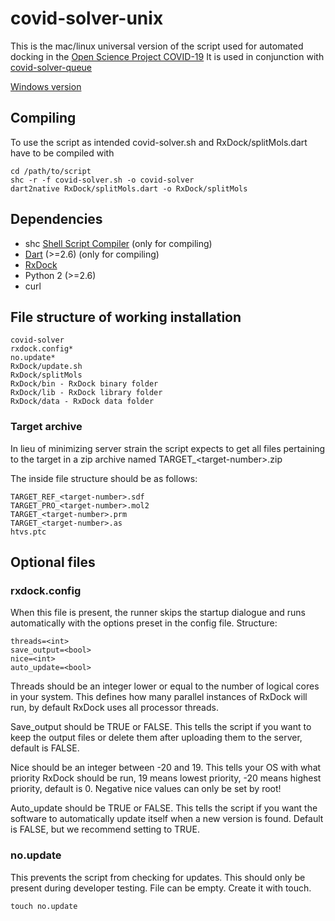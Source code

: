 # covid-solver-unix
This is the mac/linux universal version of the script used for automated docking in the [Open Science Project COVID-19](https://covid.si)
It is used in conjunction with [covid-solver-queue](https://github.com/COVID-si/covid-solver-queue)

[Windows version](https://github.com/COVID-si/covid-solver-windows)

## Compiling
To use the script as intended covid-solver.sh and RxDock/splitMols.dart have to be compiled with
```
cd /path/to/script
shc -r -f covid-solver.sh -o covid-solver
dart2native RxDock/splitMols.dart -o RxDock/splitMols
```
## Dependencies
* shc [Shell Script Compiler](https://neurobin.org/projects/softwares/unix/shc/) (only for compiling)
* [Dart](https://dart.dev/) (>=2.6) (only for compiling)
* [RxDock](https://rxdock.org/)
* Python 2 (>=2.6)
* curl

## File structure of working installation
```
covid-solver
rxdock.config*
no.update*
RxDock/update.sh
RxDock/splitMols
RxDock/bin - RxDock binary folder
RxDock/lib - RxDock library folder
RxDock/data - RxDock data folder
```
### Target archive
In lieu of minimizing server strain the script expects to get all files pertaining to the target in a zip archive named TARGET_\<target-number>.zip

The inside file structure should be as follows:
```
TARGET_REF_<target-number>.sdf
TARGET_PRO_<target-number>.mol2
TARGET_<target-number>.prm
TARGET_<target-number>.as
htvs.ptc
```

## Optional files
### rxdock.config
When this file is present, the runner skips the startup dialogue and runs automatically with the options preset in the config file.
Structure:
```
threads=<int>
save_output=<bool>
nice=<int>
auto_update=<bool>
```
Threads should be an integer lower or equal to the number of logical cores in your system. This defines how many parallel instances of RxDock will run, by default RxDock uses all processor threads.

Save_output should be TRUE or FALSE. This tells the script if you want to keep the output files or delete them after uploading them to the server, default is FALSE.

Nice should be an integer between -20 and 19. This tells your OS with what priority RxDock should be run, 19 means lowest priority, -20 means highest priority, default is 0. Negative nice values can only be set by root!

Auto_update should be TRUE or FALSE. This tells the script if you want the software to automatically update itself when a new version is found. Default is FALSE, but we recommend setting to TRUE.

### no.update
This prevents the script from checking for updates. This should only be present during developer testing. File can be empty. Create it with touch.
```
touch no.update
```

